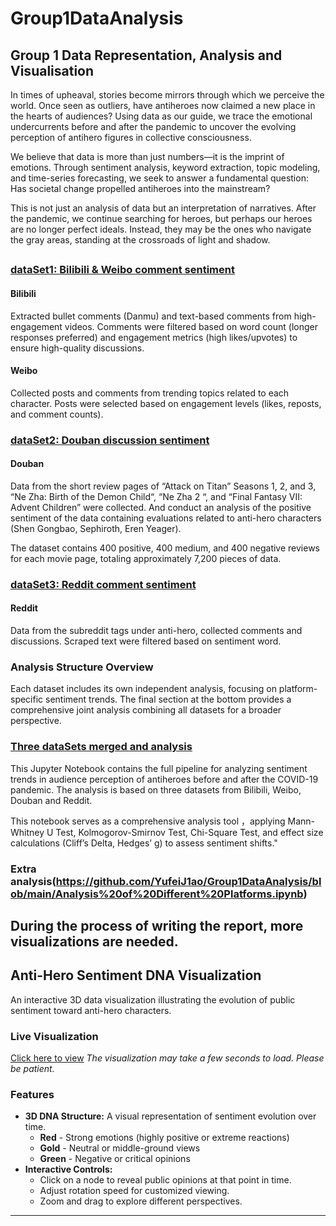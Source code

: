 # Group1DataAnalysis
## Group 1 Data Representation, Analysis and Visualisation
In times of upheaval, stories become mirrors through which we perceive the world. Once seen as outliers, have antiheroes now claimed a new place in the hearts of audiences? Using data as our guide, we trace the emotional undercurrents before and after the pandemic to uncover the evolving perception of antihero figures in collective consciousness.

We believe that data is more than just numbers—it is the imprint of emotions. Through sentiment analysis, keyword extraction, topic modeling, and time-series forecasting, we seek to answer a fundamental question: Has societal change propelled antiheroes into the mainstream?

This is not just an analysis of data but an interpretation of narratives. After the pandemic, we continue searching for heroes, but perhaps our heroes are no longer perfect ideals. Instead, they may be the ones who navigate the gray areas, standing at the crossroads of light and shadow.
###
##

### [dataSet1: Bilibili & Weibo comment sentiment](https://github.com/YufeiJ1ao/Group1DataAnalysis/tree/main/dataSet1)
#### Bilibili
Extracted bullet comments (Danmu) and text-based comments from high-engagement videos.
Comments were filtered based on word count (longer responses preferred) and engagement metrics (high likes/upvotes) to ensure high-quality discussions.
#### Weibo
Collected posts and comments from trending topics related to each character.
Posts were selected based on engagement levels (likes, reposts, and comment counts).
### [dataSet2: Douban discussion sentiment](https://github.com/YufeiJ1ao/Group1DataAnalysis/tree/main/dataset2)
#### Douban
Data from the short review pages of “Attack on Titan” Seasons 1, 2, and 3, “Ne Zha: Birth of the Demon Child“, “Ne Zha 2 “, and “Final Fantasy VII: Advent Children” were collected. And conduct an analysis of the positive sentiment of the data containing evaluations related to anti-hero characters (Shen Gongbao, Sephiroth, Eren Yeager).

The dataset contains 400 positive, 400 medium, and 400 negative reviews for each movie page, totaling approximately 7,200 pieces of data.
### [dataSet3: Reddit comment sentiment](https://github.com/YufeiJ1ao/Group1DataAnalysis/tree/main/dataSet3)
#### Reddit
Data from the subreddit tags under anti-hero, collected comments and discussions. Scraped text were filtered based on sentiment word.

### **Analysis Structure Overview**
Each dataset includes its own independent analysis, focusing on platform-specific sentiment trends.
The final section at the bottom provides a comprehensive joint analysis combining all datasets for a broader perspective.

### [Three dataSets merged and analysis](https://github.com/YufeiJ1ao/Group1DataAnalysis/blob/main/Three%20datasets%20analysis.ipynb)
This Jupyter Notebook contains the full pipeline for analyzing sentiment trends in audience perception of antiheroes before and after the COVID-19 pandemic. The analysis is based on three datasets from Bilibili, Weibo, Douban and Reddit.

This notebook serves as a comprehensive analysis tool ，applying Mann-Whitney U Test, Kolmogorov-Smirnov Test, Chi-Square Test, and effect size calculations (Cliff’s Delta, Hedges’ g) to assess sentiment shifts."

### **Extra analysis**(https://github.com/YufeiJ1ao/Group1DataAnalysis/blob/main/Analysis%20of%20Different%20Platforms.ipynb)
During the process of writing the report, more visualizations are needed.
---
## Anti-Hero Sentiment DNA Visualization

An interactive 3D data visualization illustrating the evolution of public sentiment toward anti-hero characters.

### Live Visualization
 [Click here to view](https://group1-antihero.netlify.app/)
 *The visualization may take a few seconds to load. Please be patient.* 
### Features
- **3D DNA Structure:** A visual representation of sentiment evolution over time.
  - **Red** - Strong emotions (highly positive or extreme reactions)
  - **Gold** - Neutral or middle-ground views
  - **Green** - Negative or critical opinions
- **Interactive Controls:**
  - Click on a node to reveal public opinions at that point in time.
  - Adjust rotation speed for customized viewing.
  - Zoom and drag to explore different perspectives.
---
